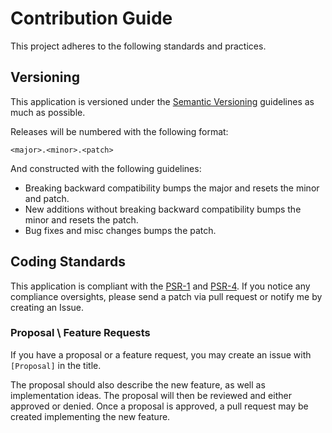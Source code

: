 # Contribution Guide

This project adheres to the following standards and practices.

## Versioning

This application is versioned under the [Semantic Versioning](http://semver.org/) guidelines as much as possible.

Releases will be numbered with the following format:

`<major>.<minor>.<patch>`

And constructed with the following guidelines:

* Breaking backward compatibility bumps the major and resets the minor and patch.
* New additions without breaking backward compatibility bumps the minor and resets the patch.
* Bug fixes and misc changes bumps the patch.

## Coding Standards

This application is compliant with the [PSR-1](https://github.com/php-fig/fig-standards/blob/master/accepted/PSR-1-basic-coding-standard.md) and [PSR-4](https://github.com/php-fig/fig-standards/blob/master/accepted/PSR-4-autoloader.md). If you notice any compliance oversights, please send a patch via pull request or notify me by creating an Issue.

### Proposal \ Feature Requests

If you have a proposal or a feature request, you may create an issue with `[Proposal]` in the title.

The proposal should also describe the new feature, as well as implementation ideas. The proposal will then be reviewed and either approved or denied. Once a proposal is approved, a pull request may be created implementing the new feature.

